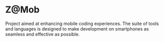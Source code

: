 # Z@Mob
Project aimed at enhancing mobile coding experiences. The suite of tools and languages is designed to make development on smartphones as seamless and effective as possible.
